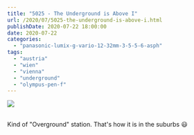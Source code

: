 ```yaml
---
title: "5025 - The Underground is Above I"
url: /2020/07/5025-the-underground-is-above-i.html
publishDate: 2020-07-22 18:00:00
date: 2020-07-22
categories: 
  - "panasonic-lumix-g-vario-12-32mm-3-5-5-6-asph"
tags: 
  - "austria"
  - "wien"
  - "vienna"
  - "underground"
  - "olympus-pen-f"
---
```

<div class="container">
<div class="center"><a target="_blank" href="https://d25zfm9zpd7gm5.cloudfront.net/1200x1200/2018/20180702_171804_lr.jpg"><img class="webfeedsFeaturedVisual" src="https://d25zfm9zpd7gm5.cloudfront.net/0600x0600/2018/20180702_171804_lr.jpg" /></a></div>
</div>
<br />

Kind of "Overground" station. That's how it is in the suburbs
:smiley: